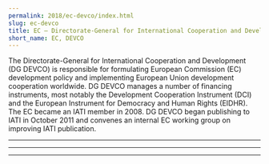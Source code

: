 ```yaml
---
permalink: 2018/ec-devco/index.html
slug: ec-devco
title: EC – Directorate-General for International Cooperation and Development (DG DEVCO)
short_name: EC, DEVCO
---
```


The Directorate-General for International Cooperation and Development (DG DEVCO) is responsible for formulating European Commission (EC) development policy and implementing European Union development cooperation worldwide. DG DEVCO manages a number of financing instruments, most notably the Development Cooperation Instrument (DCI) and the European Instrument for Democracy and Human Rights (EIDHR). The EC became an IATI member in 2008. DG DEVCO began publishing to IATI in October 2011 and convenes an internal EC working group on improving IATI publication. 

---



---



---
